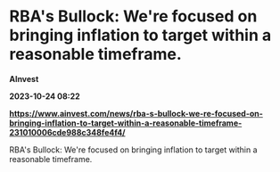 # RBA's Bullock: We're focused on bringing inflation to target within a reasonable timeframe.
**AInvest**

**2023-10-24 08:22**

**https://www.ainvest.com/news/rba-s-bullock-we-re-focused-on-bringing-inflation-to-target-within-a-reasonable-timeframe-231010006cde988c348fe4f4/**

RBA's Bullock: We're focused on bringing inflation to target within a reasonable timeframe.